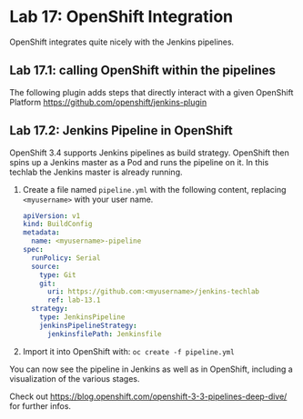 Lab 17: OpenShift Integration
============================

OpenShift integrates quite nicely with the Jenkins pipelines.

Lab 17.1: calling OpenShift within the pipelines
-----------------------------------------------

The following plugin adds steps that directly interact with a given OpenShift Platform  https://github.com/openshift/jenkins-plugin


Lab 17.2: Jenkins Pipeline in OpenShift
--------------------------------------

OpenShift 3.4 supports Jenkins pipelines as build strategy. OpenShift then spins up a Jenkins master as a Pod and runs the pipeline on it.
In this techlab the Jenkins master is already running.

1. Create a file named ``pipeline.yml`` with the following content, replacing ``<myusername>`` with your user name.

    ```yaml
    apiVersion: v1
    kind: BuildConfig
    metadata:
      name: <myusername>-pipeline
    spec:
      runPolicy: Serial
      source:
        type: Git
        git:
          uri: https://github.com:<myusername>/jenkins-techlab
          ref: lab-13.1
      strategy:
        type: JenkinsPipeline
        jenkinsPipelineStrategy:
          jenkinsfilePath: Jenkinsfile
    ```

2. Import it into OpenShift with: ``oc create -f pipeline.yml``

You can now see the pipeline in Jenkins as well as in OpenShift, including a visualization of the various stages.

Check out https://blog.openshift.com/openshift-3-3-pipelines-deep-dive/ for further infos.
